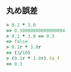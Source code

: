## 丸め誤差

```ruby
> 0.1 * 3.0
=> 0.30000000000000004
> 0.1 * 3.0 == 0.3
=> false
> 0.1r * 3.0r
=> (3/10)
> (0.1r * 3.0r).to_f
=> 0.3

```
